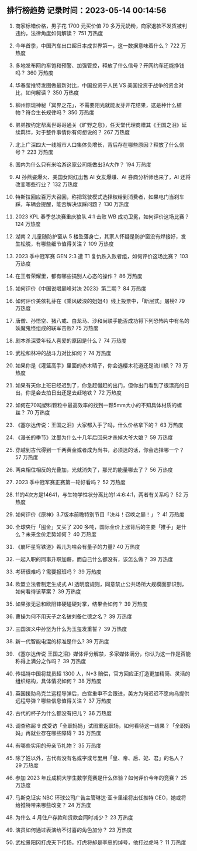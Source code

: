 
## 排行榜趋势 记录时间：2023-05-14 00:14:56
  
  1. 商家标错价格，男子花 1700 元买价值 70 多万元奶粉，商家退款不发货被判违约，法律角度如何解读？ 751 万热度
    
  2. 今年首季，中国汽车出口超日本成世界第一，这一数据意味着什么？ 722 万热度
    
  3. 多地发布网约车饱和预警、加强管控，释放了什么信号？开网约车还能挣钱吗？ 360 万热度
    
  4. 华春莹推特发图做最新对比，中国投资于人民 VS 美国投资于战争的资金对比，如何解读？ 350 万热度
    
  5. 柳州惊现神秘「冥界之花」，不需要阳光就能发芽开花结果，这是种什么植物？符合生长规律吗？ 350 万热度
    
  6. 弟弟按约定帮离世哥哥通关《旷野之息》，任天堂代理商赠其《王国之泪》延续羁绊，对于整件事情你有何想说的？ 267 万热度
    
  7. 北上广深四大一线城市人口集体负增长，背后存在哪些原因？释放了什么信号？ 223 万热度
    
  8. 国内为什么只有米哈游这家公司能做出3A大作？ 194 万热度
    
  9. AI 孙燕姿爆火、美国女网红出售 AI 女友爆赚、AI 券商分析师也来了，AI 还将改变哪些行业？ 132 万热度
    
  10. 特斯拉回应百万大召回，称把驾驶模式选择权给到消费者，如果电门当刹车踩，车辆会提醒，能否解决误踩问题？ 130 万热度
    
  11. 2023 KPL 春季总决赛重庆狼队 4:1 击败 WB 成功卫冕，如何评价这场比赛？ 124 万热度
    
  12. 湖南 2 儿童随防护窗从 5 楼坠落身亡，其家人怀疑是防护窗没有焊接好，发生松脱，有哪些细节值得关注？ 109 万热度
    
  13. 2023 季中冠军赛 GEN 2:3 遭 T1 复仇跌入败者组，如何评价这场比赛？ 103 万热度
    
  14. 在王者荣耀里，都有哪些搞别人心态的操作？ 86 万热度
    
  15. 如何评价《中国说唱巅峰对决 2023》第二期？ 84 万热度
    
  16. 如何评价美依礼芽在《乘风破浪的姐姐4》线上投票中，「断层式」屠榜? 79 万热度
    
  17. 唐僧、孙悟空、猪八戒、白龙马、沙和尚联手能否成功将下列恐怖片中有名的妖魔鬼怪组成的联军击败? 75 万热度
    
  18. 剧本杀深受年轻人喜爱的原因是什么？ 74 万热度
    
  19. 武松和林冲的战斗力对比如何？ 74 万热度
    
  20. 如果你是《灌篮高手》里面的赤木晴子，你会选樱木花道还是流川枫？ 73 万热度
    
  21. 如果有天你上班已经迟到了，你急赶慢赶的出门，但你出门看到了很漂亮的日出，你是会去拍日出还是去赶地铁？ 72 万热度
    
  22. 如何在70吨塑料颗粒中最高效率的找到一颗5mm大小的不知具体材质的螺丝？ 70 万热度
    
  23. 《塞尔达传说：王国之泪》大家都入手了吗，什么价格拿下的？ 63 万热度
    
  24. 《漫长的季节》沈墨为什么十几年后回来才杀掉大爷大娘？ 59 万热度
    
  25. 穿越到古代得到一千两黄金或者成为尚书，必须选的话，你会选择哪一个？ 57 万热度
    
  26. 两束相位相反的光叠加，光就消失了，那光的能量哪去了？ 56 万热度
    
  27. 2023 季中冠军赛正赛第一轮好看吗？ 52 万热度
    
  28. 11的4次方是14641，与生物学性状分离比的1:4:6:4:1，两者有关系吗？ 52 万热度
    
  29. 如何评价《原神》3.7版本前瞻特别节目「决斗！召唤之巅！」？ 41 万热度
    
  30. 全球央行「囤金」又买了 200 多吨，国际金价上涨背后的主要「推手」是什么？未来金价走势如何？ 40 万热度
    
  31. 《崩坏星穹铁道》希儿为啥会有量子的力量? 40 万热度
    
  32. 一起入职的同事升职加薪，而自己什么都没有，该怎么做？ 39 万热度
    
  33. 考研很难吗？需要报班吗？ 39 万热度
    
  34. 欧盟立法者制定生成式 AI 透明度规则，同意禁止公共场所大规模面部识别，如何看待该草案？ 39 万热度
    
  35. 如果张无忌和欧阳锋硬碰硬对掌，结果会如何？ 39 万热度
    
  36. 曹操为何不用天子之名破刘备仁德之名？ 39 万热度
    
  37. 三国演义中孙坚为什么为玉玺发重誓？ 39 万热度
    
  38. 新一代智能电混的标准是什么? 39 万热度
    
  39. 《塞尔达传说 王国之泪》媒体评分解禁，多家媒体满分，你认为这一作是否能称得上满分之作吗？ 39 万热度
    
  40. 传福特中国将裁员超 1300 人，N+3 赔偿，官方回应正打造更加精简、灵活的组织结构，具体情况如何？ 38 万热度
    
  41. 英国援助乌克兰远程导弹后，白宫重申不会跟进，美方为何迟迟不愿向乌提供远程导弹？哪些信息值得关注？ 37 万热度
    
  42. 古代的杯子为什么都没有把儿？ 36 万热度
    
  43. 调查称超 9 成受访「全职妈妈」试图重返职场，如何看待这一结果？「全职妈妈」再就业存在哪些障碍？ 35 万热度
    
  44. 有哪些实用的母亲节礼物？ 35 万热度
    
  45. 除了姓以外，古代有没有名或字或号里用「皇、帝、后、妃、君」的名人？ 29 万热度
    
  46. 参加 2023 年丘成桐大学生数学竞赛是什么体验？如何评价今年的竞赛？ 25 万热度
    
  47. 马斯克证实 NBC 环球公司广告主管琳达·亚卡里诺将出任推特 CEO，她或将给推特带来哪些改变？ 24 万热度
    
  48. 为什么 4 月住户存款和贷款会同时减少？ 23 万热度
    
  49. 演员如何通过表演给不讨喜的角色加分？ 23 万热度
    
  50. 武松景阳冈打虎天下传扬，打虎将却是李忠的绰号，他打过虎吗？ 11 万热度
    